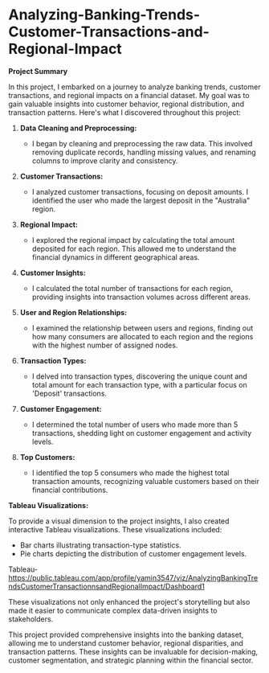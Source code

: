 # Analyzing-Banking-Trends-Customer-Transactions-and-Regional-Impact
**Project Summary**

In this project, I embarked on a journey to analyze banking trends, customer transactions, and regional impacts on a financial dataset. My goal was to gain valuable insights into customer behavior, regional distribution, and transaction patterns. Here's what I discovered throughout this project:

1. **Data Cleaning and Preprocessing:**
   - I began by cleaning and preprocessing the raw data. This involved removing duplicate records, handling missing values, and renaming columns to improve clarity and consistency.

2. **Customer Transactions:**
   - I analyzed customer transactions, focusing on deposit amounts. I identified the user who made the largest deposit in the "Australia" region.

3. **Regional Impact:**
   - I explored the regional impact by calculating the total amount deposited for each region. This allowed me to understand the financial dynamics in different geographical areas.

4. **Customer Insights:**
   - I calculated the total number of transactions for each region, providing insights into transaction volumes across different areas.

5. **User and Region Relationships:**
   - I examined the relationship between users and regions, finding out how many consumers are allocated to each region and the regions with the highest number of assigned nodes.

6. **Transaction Types:**
   - I delved into transaction types, discovering the unique count and total amount for each transaction type, with a particular focus on 'Deposit' transactions.

7. **Customer Engagement:**
   - I determined the total number of users who made more than 5 transactions, shedding light on customer engagement and activity levels.

8. **Top Customers:**
   - I identified the top 5 consumers who made the highest total transaction amounts, recognizing valuable customers based on their financial contributions.

**Tableau Visualizations:**

To provide a visual dimension to the project insights, I also created interactive Tableau visualizations. These visualizations included:
- Bar charts illustrating transaction-type statistics.
- Pie charts depicting the distribution of customer engagement levels.

Tableau- https://public.tableau.com/app/profile/yamin3547/viz/AnalyzingBankingTrendsCustomerTransactionnsandRegionalImpact/Dashboard1

These visualizations not only enhanced the project's storytelling but also made it easier to communicate complex data-driven insights to stakeholders.

This project provided comprehensive insights into the banking dataset, allowing me to understand customer behavior, regional disparities, and transaction patterns. These insights can be invaluable for decision-making, customer segmentation, and strategic planning within the financial sector.
